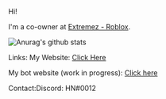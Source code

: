Hi!

I'm a co-owner at [Extremez - Roblox](https://www.youtube.com/channel/UCFsgCD5Vk_RIzo0WXNxA4HQ).

![Anurag's github stats](https://github-readme-stats.vercel.app/api?username=GenryMg&show_icons=true&theme=tokyonight)

Links:
My Website: [Click Here](https://henry12.me)

My bot website (work in progress): [Click here](https://wisemanbot.tk)

Contact:Discord: HN#0012
